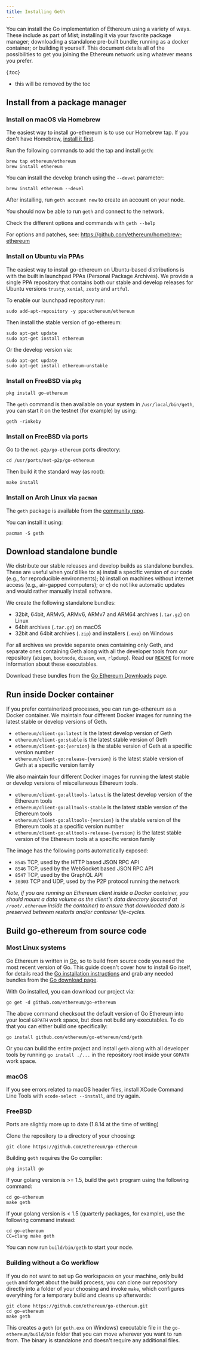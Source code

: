 ```yaml
---
title: Installing Geth
---
```


You can install the Go implementation of Ethereum using a variety of ways. These include as part of Mist; installing it via your favorite package manager; downloading a standalone pre-built bundle; running as a docker container; or building it yourself. This document details all of the possibilities to get you joining the Ethereum network using whatever means you prefer.

{:toc}
* this will be removed by the toc

## Install from a package manager

### Install on macOS via Homebrew

The easiest way to install go-ethereum is to use our
Homebrew tap. If you don't have Homebrew, [install it first](http://brew.sh).

Run the following commands to add the tap and install `geth`:

```shell
brew tap ethereum/ethereum
brew install ethereum
```

You can install the develop branch using the `--devel` parameter:

```shell
brew install ethereum --devel
```

After installing, run `geth account new` to create an account on your node.

You should now be able to run `geth` and connect to the network.

Check the different options and commands with `geth --help`

For options and patches, see: <https://github.com/ethereum/homebrew-ethereum>

### Install on Ubuntu via PPAs

The easiest way to install go-ethereum on Ubuntu-based distributions is with the built in launchpad PPAs (Personal Package Archives). We provide a single PPA repository that contains both our stable and develop releases for Ubuntu versions `trusty`, `xenial`, `zesty` and `artful`.

To enable our launchpad repository run:

```shell
sudo add-apt-repository -y ppa:ethereum/ethereum
```

Then install the stable version of go-ethereum:

```shell
sudo apt-get update
sudo apt-get install ethereum
```

Or the develop version via:

```shell
sudo apt-get update
sudo apt-get install ethereum-unstable
```

### Install on FreeBSD via `pkg`

```shell
pkg install go-ethereum
```

The `geth` command is then available on your system in `/usr/local/bin/geth`, you can start it on the testnet (for example) by using:

```shell
geth -rinkeby
```

### Install on FreeBSD via ports

Go to the `net-p2p/go-ethereum` ports directory:

```shell
cd /usr/ports/net-p2p/go-ethereum
```

Then build it the standard way (as root):

```shell
make install
```

### Install on Arch Linux via `pacman`

The `geth` package is available from the [community repo](https://www.archlinux.org/packages/community/x86_64/geth/).

You can install it using:

```shell
pacman -S geth
```

## Download standalone bundle

We distribute our stable releases and develop builds as standalone bundles. These are useful when you'd like to: a) install a specific version of our code (e.g., for reproducible environments); b) install on machines without internet access (e.g., air-gapped computers); or c) do not like automatic updates and would rather manually install software.

We create the following standalone bundles:

-   32bit, 64bit, ARMv5, ARMv6, ARMv7 and ARM64 archives (`.tar.gz`) on Linux
-   64bit archives (`.tar.gz`) on macOS
-   32bit and 64bit archives (`.zip`) and installers (`.exe`) on Windows

For all archives we provide separate ones containing only Geth, and separate ones containing Geth along with all the developer tools from our repository (`abigen`, `bootnode`, `disasm`, `evm`, `rlpdump`). Read our [`README`](https://github.com/ethereum/go-ethereum#executables) for more information about these executables.

Download these bundles from the [Go Ethereum Downloads](https://geth.ethereum.org/downloads) page.

## Run inside Docker container

If you prefer containerized processes, you can run go-ethereum as a Docker container. We maintain four different Docker images for running the latest stable or develop versions of Geth.

-   `ethereum/client-go:latest` is the latest develop version of Geth
-   `ethereum/client-go:stable` is the latest stable version of Geth
-   `ethereum/client-go:{version}` is the stable version of Geth at a specific version number
-   `ethereum/client-go:release-{version}` is the latest stable version of Geth at a specific version family

We also maintain four different Docker images for running the latest stable or develop versions of miscellaneous Ethereum tools.

-   `ethereum/client-go:alltools-latest` is the latest develop version of the Ethereum tools
-   `ethereum/client-go:alltools-stable` is the latest stable version of the Ethereum tools
-   `ethereum/client-go:alltools-{version}` is the stable version of the Ethereum tools at a specific version number
-   `ethereum/client-go:alltools-release-{version}` is the latest stable version of the Ethereum tools at a specific version family

The image has the following ports automatically exposed:

-   `8545` TCP, used by the HTTP based JSON RPC API
-   `8546` TCP, used by the WebSocket based JSON RPC API
-   `8547` TCP, used by the GraphQL API
-   `30303` TCP and UDP, used by the P2P protocol running the network

_Note, if you are running an Ethereum client inside a Docker container, you should mount a data volume as the client's data directory (located at `/root/.ethereum` inside the container) to ensure that downloaded data is preserved between restarts and/or container life-cycles._

## Build go-ethereum from source code

### Most Linux systems

Go Ethereum is written in [Go](https://golang.org), so to build from source code you need the most recent version of Go. This guide doesn't cover how to install Go itself, for details read the [Go installation instructions](https://golang.org/doc/install) and grab any needed bundles from the [Go download page](https://golang.org/dl/).

With Go installed, you can download our project via:

```shell
go get -d github.com/ethereum/go-ethereum
```

The above command checksout the default version of Go Ethereum into your local `GOPATH` work space, but does not build any executables. To do that you can either build one specifically:

```shell
go install github.com/ethereum/go-ethereum/cmd/geth
```

Or you can build the entire project and install `geth` along with all developer tools by running `go install ./...` in the repository root inside your `GOPATH` work space.

### macOS

If you see errors related to macOS header files, install XCode Command Line Tools with `xcode-select --install`, and try again.

### FreeBSD

Ports are slightly more up to date (1.8.14 at the time of writing)

Clone the repository to a directory of your choosing:

```shell
git clone https://github.com/ethereum/go-ethereum
```

Building `geth` requires the Go compiler:

```shell
pkg install go
```

If your golang version is >= 1.5, build the `geth` program using the following command:

```shell
cd go-ethereum
make geth
```

If your golang version is &lt; 1.5 (quarterly packages, for example), use the following command instead:

```shell
cd go-ethereum
CC=clang make geth
```

You can now run `build/bin/geth` to start your node.

### Building without a Go workflow

If you do not want to set up Go workspaces on your machine, only build `geth` and forget about the build process, you can clone our repository directly into a folder of your choosing and invoke `make`, which configures everything for a temporary build and cleans up afterwards:

```shell
git clone https://github.com/ethereum/go-ethereum.git
cd go-ethereum
make geth
```

This creates a `geth` (or `geth.exe` on Windows) executable file in the `go-ethereum/build/bin` folder that you can move wherever you want to run from. The binary is standalone and doesn't require any additional files.
